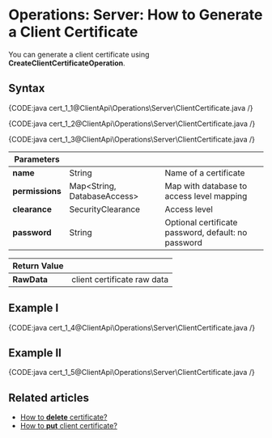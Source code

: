 # Operations: Server: How to Generate a Client Certificate

You can generate a client certificate using **CreateClientCertificateOperation**. 

## Syntax

{CODE:java cert_1_1@ClientApi\Operations\Server\ClientCertificate.java /}

{CODE:java cert_1_2@ClientApi\Operations\Server\ClientCertificate.java /}

{CODE:java cert_1_3@ClientApi\Operations\Server\ClientCertificate.java /}

| Parameters | | |
| ------------- | ------------- | ----- |
| **name** | String | Name of a certificate |
| **permissions** | Map&lt;String, DatabaseAccess&gt; | Map with database to access level mapping |
| **clearance** | SecurityClearance | Access level |
| **password** | String | Optional certificate password, default: no password |

| Return Value | |
| ------------- | ----- |
| **RawData** | client certificate raw data |

## Example I

{CODE:java cert_1_4@ClientApi\Operations\Server\ClientCertificate.java /}

## Example II

{CODE:java cert_1_5@ClientApi\Operations\Server\ClientCertificate.java /}

## Related articles

- [How to **delete** certificate?](../../../../client-api/operations/server-wide/certificates/delete-certificate) 
- [How to **put** client certificate?](../../../../client-api/operations/server-wide/certificates/put-client-certificate) 
